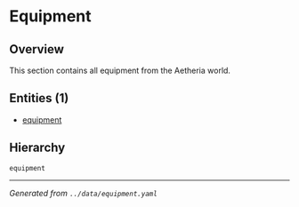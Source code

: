 # Equipment

## Overview

This section contains all equipment from the Aetheria world.

## Entities (1)

- [equipment](equipment.md)

## Hierarchy

```
equipment

```

---
*Generated from `../data/equipment.yaml`*
